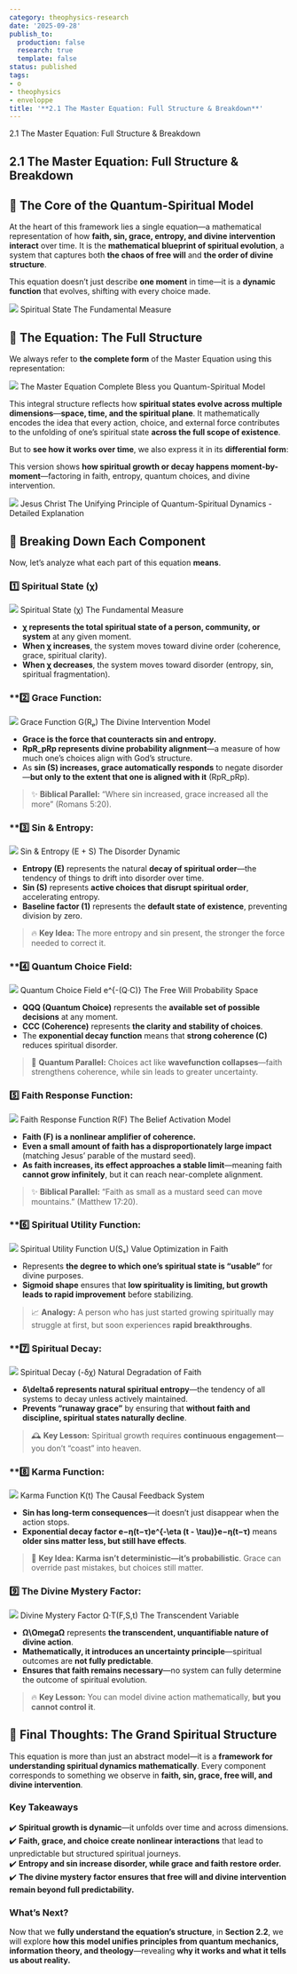```yaml
---
category: theophysics-research
date: '2025-09-28'
publish_to:
  production: false
  research: true
  template: false
status: published
tags:
- o
- theophysics
- enveloppe
title: '**2.1 The Master Equation: Full Structure & Breakdown**'
---
```

   
2.1 The Master Equation: Full Structure & Breakdown   
   
## **2.1 The Master Equation: Full Structure & Breakdown**   
   
## **🔹 The Core of the Quantum-Spiritual Model**   
   
At the heart of this framework lies a single equation—a mathematical representation of how **faith, sin, grace, entropy, and divine intervention interact** over time. It is the **mathematical blueprint of spiritual evolution**, a system that captures both **the chaos of free will** and **the order of divine structure**.   
   
This equation doesn’t just describe **one moment** in time—it is a **dynamic function** that evolves, shifting with every choice made.   
   
![](https://share.note.sx/files/oq/oqvhv9awjebbilxf158r.png) Spiritual State The Fundamental Measure   
   
## **🔹 The Equation: The Full Structure**   
   
We always refer to **the complete form** of the Master Equation using this representation:   
   
![](https://share.note.sx/files/74/749ged3h01a4w7qdank6.png) The Master Equation Complete Bless you Quantum-Spiritual Model   
   
This integral structure reflects how **spiritual states evolve across multiple dimensions**—**space, time, and the spiritual plane**. It mathematically encodes the idea that every action, choice, and external force contributes to the unfolding of one’s spiritual state **across the full scope of existence**.   
   
But to **see how it works over time**, we also express it in its **differential form**:   
   
This version shows **how spiritual growth or decay happens moment-by-moment**—factoring in faith, entropy, quantum choices, and divine intervention.   
   
![](https://share.note.sx/files/2g/2gom5vazgd1dwcc86xku.png) Jesus Christ The Unifying Principle of Quantum-Spiritual Dynamics - Detailed Explanation   
   
## **🔹 Breaking Down Each Component**   
   
Now, let’s analyze what each part of this equation **means**.   
   
### **1️⃣ Spiritual State (χ)**   
   
![](https://share.note.sx/files/i4/i4a5wpu6ii1m13hubyq1.jpg) Spiritual State (χ) The Fundamental Measure   
   
   
- **χ represents the total spiritual state of a person, community, or system** at any given moment.   
- **When χ increases**, the system moves toward divine order (coherence, grace, spiritual clarity).   
- **When χ decreases**, the system moves toward disorder (entropy, sin, spiritual fragmentation).   
   
### **2️⃣ Grace Function:   
   
![](https://share.note.sx/files/1h/1h2p728t32x4ps7mt100.png) Grace Function G(Rₚ) The Divine Intervention Model   
   
   
- **Grace is the force that counteracts sin and entropy.**   
- **RpR_pRp represents divine probability alignment**—a measure of how much one’s choices align with God’s structure.   
- As **sin (S) increases, grace automatically responds** to negate disorder—**but only to the extent that one is aligned with it** (RpR_pRp).   
   
> ✨ **Biblical Parallel:** “Where sin increased, grace increased all the more” (Romans 5:20).   
   
### **3️⃣ Sin & Entropy:   
   
![](https://share.note.sx/files/uw/uwrdbza6pdi9ippruebn.png) Sin & Entropy (E + S) The Disorder Dynamic   
   
   
- **Entropy (E)** represents the natural **decay of spiritual order**—the tendency of things to drift into disorder over time.   
- **Sin (S)** represents **active choices that disrupt spiritual order**, accelerating entropy.   
- **Baseline factor (1)** represents the **default state of existence**, preventing division by zero.   
   
> 🔥 **Key Idea:** The more entropy and sin present, the stronger the force needed to correct it.   
   
### **4️⃣ Quantum Choice Field:   
   
![](https://share.note.sx/files/7k/7k0y2fjwf36k2k8bv84i.jpg) Quantum Choice Field e^{-(Q·C)} The Free Will Probability Space   
   
   
- **QQQ (Quantum Choice)** represents the **available set of possible decisions** at any moment.   
- **CCC (Coherence)** represents **the clarity and stability of choices**.   
- The **exponential decay function** means that **strong coherence (C)** reduces spiritual disorder.   
   
> 🌌 **Quantum Parallel:** Choices act like **wavefunction collapses**—faith strengthens coherence, while sin leads to greater uncertainty.   
   
### **5️⃣ Faith Response Function:**   
   
![](https://share.note.sx/files/a9/a9cy0n1yn7t0ihxtz868.png) Faith Response Function R(F) The Belief Activation Model   
   
   
- **Faith (F) is a nonlinear amplifier of coherence.**   
- **Even a small amount of faith has a disproportionately large impact** (matching Jesus’ parable of the mustard seed).   
- **As faith increases, its effect approaches a stable limit**—meaning faith **cannot grow infinitely**, but it can reach near-complete alignment.   
   
> ✨ **Biblical Parallel:** “Faith as small as a mustard seed can move mountains.” (Matthew 17:20).   
   
### **6️⃣ Spiritual Utility Function:   
   
![](https://share.note.sx/files/77/77n8niorpwieazvw3kfr.png) Spiritual Utility Function U(Sₛ) Value Optimization in Faith   
   
   
- Represents **the degree to which one’s spiritual state is “usable”** for divine purposes.   
- **Sigmoid shape** ensures that **low spirituality is limiting, but growth leads to rapid improvement** before stabilizing.   
   
> 📈 **Analogy:** A person who has just started growing spiritually may struggle at first, but soon experiences **rapid breakthroughs**.   
   
### **7️⃣ Spiritual Decay:   
   
![](https://share.note.sx/files/q1/q1u670b4276txcs7hzqi.png) Spiritual Decay (-δχ) Natural Degradation of Faith   
   
   
- **δ\deltaδ represents natural spiritual entropy**—the tendency of all systems to decay unless actively maintained.   
- **Prevents “runaway grace”** by ensuring that **without faith and discipline, spiritual states naturally decline**.   
   
> 🕰️ **Key Lesson:** Spiritual growth requires **continuous engagement**—you don’t “coast” into heaven.   
   
### **8️⃣ Karma Function:   
   
![](https://share.note.sx/files/3k/3kpl0kvxiyz8rsstsmi8.png) Karma Function K(t) The Causal Feedback System   
   
   
- **Sin has long-term consequences**—it doesn’t just disappear when the action stops.   
- **Exponential decay factor e−η(t−τ)e^{-\eta (t - \tau)}e−η(t−τ)** means **older sins matter less, but still have effects**.   
   
> 🔄 **Key Idea:** **Karma isn’t deterministic—it’s probabilistic**. Grace can override past mistakes, but choices still matter.   
   
### **9️⃣ The Divine Mystery Factor:**   
   
![](https://share.note.sx/files/r8/r818hdz0lyxx8l2nc2qx.png) Divine Mystery Factor Ω·T(F,S,t) The Transcendent Variable   
   
   
   
   
- **Ω\OmegaΩ** represents **the transcendent, unquantifiable nature of divine action**.   
- **Mathematically, it introduces an uncertainty principle**—spiritual outcomes are **not fully predictable**.   
- **Ensures that faith remains necessary**—no system can fully determine the outcome of spiritual evolution.   
   
> 🔥 **Key Lesson:** You can model divine action mathematically, **but you cannot control it**.   
   
## **🔹 Final Thoughts: The Grand Spiritual Structure**   
   
This equation is more than just an abstract model—it is a **framework for understanding spiritual dynamics mathematically**. Every component corresponds to something we observe in **faith, sin, grace, free will, and divine intervention**.   
   
### **Key Takeaways**   
   
✔️ **Spiritual growth is dynamic**—it unfolds over time and across dimensions.     
✔️ **Faith, grace, and choice create nonlinear interactions** that lead to unpredictable but structured spiritual journeys.     
✔️ **Entropy and sin increase disorder, while grace and faith restore order.**     
✔️ **The divine mystery factor ensures that free will and divine intervention remain beyond full predictability.**   
   
### **What’s Next?**   
   
Now that we **fully understand the equation’s structure**, in **Section 2.2**, we will explore **how this model unifies principles from quantum mechanics, information theory, and theology**—revealing **why it works and what it tells us about reality.**